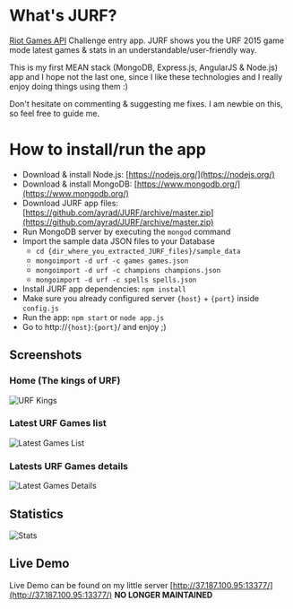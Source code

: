 # What's JURF?
[Riot Games API](https://developer.riotgames.com/) Challenge entry app. JURF shows you the URF 2015 game mode latest games & stats in an understandable/user-friendly way.

This is my first MEAN stack (MongoDB, Express.js, AngularJS & Node.js) app and I hope not the last one, since I like these technologies and I really enjoy doing things using them :)

Don't hesitate on commenting & suggesting me fixes. I am newbie on this, so feel free to guide me.

# How to install/run the app
* Download & install Node.js: [https://nodejs.org/](https://nodejs.org/)
* Download & install MongoDB: [https://www.mongodb.org/](https://www.mongodb.org/)
* Download JURF app files: [https://github.com/ayrad/JURF/archive/master.zip](https://github.com/ayrad/JURF/archive/master.zip)
* Run MongoDB server by executing the `mongod` command
* Import the sample data JSON files to your Database
    * `cd {dir_where_you_extracted_JURF_files}/sample_data`
    * `mongoimport -d urf -c games games.json`
    * `mongoimport -d urf -c champions champions.json`
    * `mongoimport -d urf -c spells spells.json`
* Install JURF app dependencies: `npm install`
* Make sure you already configured server `{host}` + `{port}` inside `config.js`
* Run the app: `npm start` or `node app.js`
* Go to http://`{host}`:`{port}`/ and enjoy ;)

## Screenshots
### Home (The kings of URF)
![URF Kings](https://github.com/melyouz/JURF/blob/780598b7fb531fae87b7311213a3af9257904c23/client/screenshots/kings-home.jpg)

### Latest URF Games list
![Latest Games List](https://github.com/melyouz/JURF/blob/780598b7fb531fae87b7311213a3af9257904c23/client/screenshots/latestgames-list.jpg)

### Latests URF Games details
![Latest Games Details](https://github.com/melyouz/JURF/blob/780598b7fb531fae87b7311213a3af9257904c23/client/screenshots/latestgames-detail.jpg)

## Statistics
![Stats](https://github.com/melyouz/JURF/blob/780598b7fb531fae87b7311213a3af9257904c23/client/screenshots/stats.jpg)

## Live Demo
Live Demo can be found on my little server [http://37.187.100.95:13377/](http://37.187.100.95:13377/) **NO LONGER MAINTAINED**
